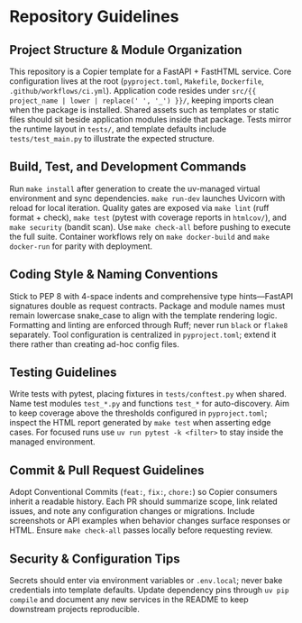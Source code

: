 # Repository Guidelines

## Project Structure & Module Organization
This repository is a Copier template for a FastAPI + FastHTML service. Core configuration lives at the root (`pyproject.toml`, `Makefile`, `Dockerfile`, `.github/workflows/ci.yml`). Application code resides under `src/{{ project_name | lower | replace(' ', '_') }}/`, keeping imports clean when the package is installed. Shared assets such as templates or static files should sit beside application modules inside that package. Tests mirror the runtime layout in `tests/`, and template defaults include `tests/test_main.py` to illustrate the expected structure.

## Build, Test, and Development Commands
Run `make install` after generation to create the uv-managed virtual environment and sync dependencies. `make run-dev` launches Uvicorn with reload for local iteration. Quality gates are exposed via `make lint` (ruff format + check), `make test` (pytest with coverage reports in `htmlcov/`), and `make security` (bandit scan). Use `make check-all` before pushing to execute the full suite. Container workflows rely on `make docker-build` and `make docker-run` for parity with deployment.

## Coding Style & Naming Conventions
Stick to PEP 8 with 4-space indents and comprehensive type hints—FastAPI signatures double as request contracts. Package and module names must remain lowercase snake_case to align with the template rendering logic. Formatting and linting are enforced through Ruff; never run `black` or `flake8` separately. Tool configuration is centralized in `pyproject.toml`; extend it there rather than creating ad-hoc config files.

## Testing Guidelines
Write tests with pytest, placing fixtures in `tests/conftest.py` when shared. Name test modules `test_*.py` and functions `test_*` for auto-discovery. Aim to keep coverage above the thresholds configured in `pyproject.toml`; inspect the HTML report generated by `make test` when asserting edge cases. For focused runs use `uv run pytest -k <filter>` to stay inside the managed environment.

## Commit & Pull Request Guidelines
Adopt Conventional Commits (`feat:`, `fix:`, `chore:`) so Copier consumers inherit a readable history. Each PR should summarize scope, link related issues, and note any configuration changes or migrations. Include screenshots or API examples when behavior changes surface responses or HTML. Ensure `make check-all` passes locally before requesting review.

## Security & Configuration Tips
Secrets should enter via environment variables or `.env.local`; never bake credentials into template defaults. Update dependency pins through `uv pip compile` and document any new services in the README to keep downstream projects reproducible.
